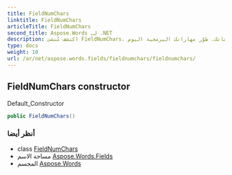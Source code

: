 ```yaml
---
title: FieldNumChars
linktitle: FieldNumChars
articleTitle: FieldNumChars
second_title: Aspose.Words لـ .NET
description: اكتشف مُنشئ FieldNumChars، أداة فعّالة لإدارة الأحرف بكفاءة في تطبيقاتك. طوّر مهاراتك البرمجية اليوم!
type: docs
weight: 10
url: /ar/net/aspose.words.fields/fieldnumchars/fieldnumchars/
---
```

## FieldNumChars constructor

Default_Constructor

```csharp
public FieldNumChars()
```

### أنظر أيضا

* class [FieldNumChars](../)
* مساحة الاسم [Aspose.Words.Fields](../../../aspose.words.fields/)
* المجسم [Aspose.Words](../../../)
